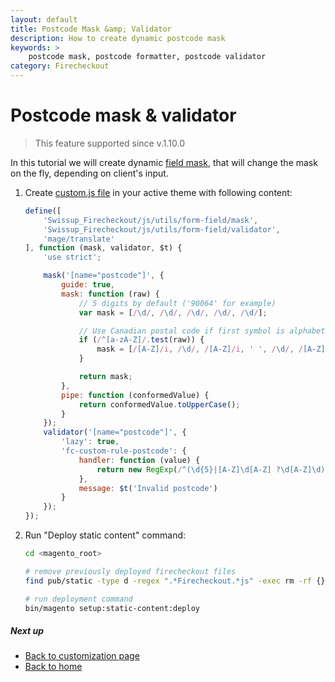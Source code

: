 ```yaml
---
layout: default
title: Postcode Mask &amp; Validator
description: How to create dynamic postcode mask
keywords: >
    postcode mask, postcode formatter, postcode validator
category: Firecheckout
---
```


# Postcode mask &amp; validator

> This feature supported since v.1.10.0

In this tutorial we will create dynamic [field mask](/m2/extensions/firecheckout/customization/field-mask/),
that will change the mask on the fly, depending on client's input.

 1. Create [custom.js file](/m2/extensions/firecheckout/customization/custom-js/)
    in your active theme with following content:

    ```js
    define([
        'Swissup_Firecheckout/js/utils/form-field/mask',
        'Swissup_Firecheckout/js/utils/form-field/validator',
        'mage/translate'
    ], function (mask, validator, $t) {
        'use strict';

        mask('[name="postcode"]', {
            guide: true,
            mask: function (raw) {
                // 5 digits by default ('90064' for example)
                var mask = [/\d/, /\d/, /\d/, /\d/, /\d/];

                // Use Canadian postal code if first symbol is alphabetical
                if (/^[a-zA-Z]/.test(raw)) {
                    mask = [/[A-Z]/i, /\d/, /[A-Z]/i, ' ', /\d/, /[A-Z]/i, /\d/];
                }

                return mask;
            },
            pipe: function (conformedValue) {
                return conformedValue.toUpperCase();
            }
        });
        validator('[name="postcode"]', {
            'lazy': true,
            'fc-custom-rule-postcode': {
                handler: function (value) {
                    return new RegExp(/^(\d{5}|[A-Z]\d[A-Z] ?\d[A-Z]\d)$/).test(value);
                },
                message: $t('Invalid postcode')
            }
        });
    });
    ```

 2. Run "Deploy static content" command:

    ```bash
    cd <magento_root>

    # remove previously deployed firecheckout files
    find pub/static -type d -regex ".*Firecheckout.*js" -exec rm -rf {} \;

    # run deployment command
    bin/magento setup:static-content:deploy
    ```

##### Next up

 -  [Back to customization page](/m2/extensions/firecheckout/customization/)
 -  [Back to home](/m2/extensions/firecheckout/)
